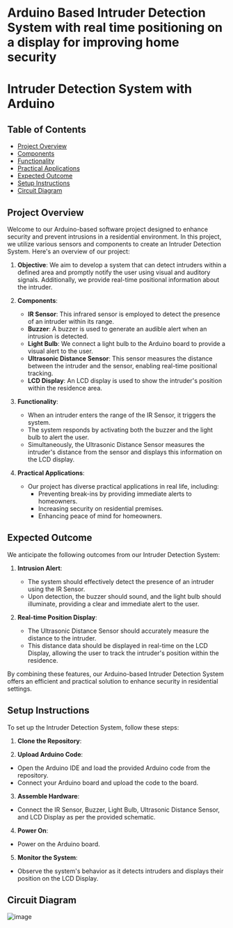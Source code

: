 # Arduino Based Intruder Detection System with real time positioning on a display for improving home security
# Intruder Detection System with Arduino

## Table of Contents
- [Project Overview](#project-overview)
- [Components](#components)
- [Functionality](#functionality)
- [Practical Applications](#practical-applications)
- [Expected Outcome](#expected-outcome)
- [Setup Instructions](#setup-instructions)
- [Circuit Diagram](#circuit-diagram)

## Project Overview

Welcome to our Arduino-based software project designed to enhance security and prevent intrusions in a residential environment. In this project, we utilize various sensors and components to create an Intruder Detection System. Here's an overview of our project:

1. **Objective**: We aim to develop a system that can detect intruders within a defined area and promptly notify the user using visual and auditory signals. Additionally, we provide real-time positional information about the intruder.

2. **Components**:
   - **IR Sensor**: This infrared sensor is employed to detect the presence of an intruder within its range.
   - **Buzzer**: A buzzer is used to generate an audible alert when an intrusion is detected.
   - **Light Bulb**: We connect a light bulb to the Arduino board to provide a visual alert to the user.
   - **Ultrasonic Distance Sensor**: This sensor measures the distance between the intruder and the sensor, enabling real-time positional tracking.
   - **LCD Display**: An LCD display is used to show the intruder's position within the residence area.

3. **Functionality**:
   - When an intruder enters the range of the IR Sensor, it triggers the system.
   - The system responds by activating both the buzzer and the light bulb to alert the user.
   - Simultaneously, the Ultrasonic Distance Sensor measures the intruder's distance from the sensor and displays this information on the LCD display.

4. **Practical Applications**:
   - Our project has diverse practical applications in real life, including:
     - Preventing break-ins by providing immediate alerts to homeowners.
     - Increasing security on residential premises.
     - Enhancing peace of mind for homeowners.

## Expected Outcome

We anticipate the following outcomes from our Intruder Detection System:

1. **Intrusion Alert**:
   - The system should effectively detect the presence of an intruder using the IR Sensor.
   - Upon detection, the buzzer should sound, and the light bulb should illuminate, providing a clear and immediate alert to the user.

2. **Real-time Position Display**:
   - The Ultrasonic Distance Sensor should accurately measure the distance to the intruder.
   - This distance data should be displayed in real-time on the LCD Display, allowing the user to track the intruder's position within the residence.

By combining these features, our Arduino-based Intruder Detection System offers an efficient and practical solution to enhance security in residential settings.

## Setup Instructions

To set up the Intruder Detection System, follow these steps:

1. **Clone the Repository**:

2. **Upload Arduino Code**:
- Open the Arduino IDE and load the provided Arduino code from the repository.
- Connect your Arduino board and upload the code to the board.

3. **Assemble Hardware**:
- Connect the IR Sensor, Buzzer, Light Bulb, Ultrasonic Distance Sensor, and LCD Display as per the provided schematic.

4. **Power On**:
- Power on the Arduino board.

5. **Monitor the System**:
- Observe the system's behavior as it detects intruders and displays their position on the LCD Display.

## Circuit Diagram
![image](https://github.com/Yrk-Yashraj/Intruder-Detection-System/assets/107758107/5f8c44ab-7cdd-46e2-aeef-e64612891423)

